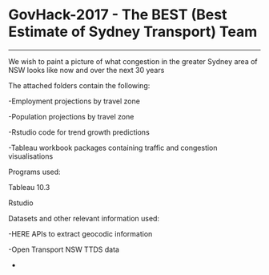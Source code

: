 # GovHack-2017 - The BEST (Best Estimate of Sydney Transport) Team
--------------------------------------------------

We wish to paint a picture of what congestion in the greater Sydney area of NSW looks like now and over the next 30 years

The attached folders contain the following:

-Employment projections by travel zone

-Population projections by travel zone

-Rstudio code for trend growth predictions

-Tableau workbook packages containing traffic and congestion visualisations  



Programs used:

Tableau 10.3

Rstudio


Datasets and other relevant information used:

-HERE APIs to extract geocodic information

-Open Transport NSW TTDS data

-

